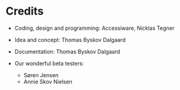 
# Credits

* Coding, design and programming: Accessiware, Nicklas Tegner
* Idea and concept: Thomas Byskov Dalgaard
* Documentation: Thomas Byskov Dalgaard
* Our wonderful beta testers:

	* Søren Jensen
	* Annie Skov Nielsen